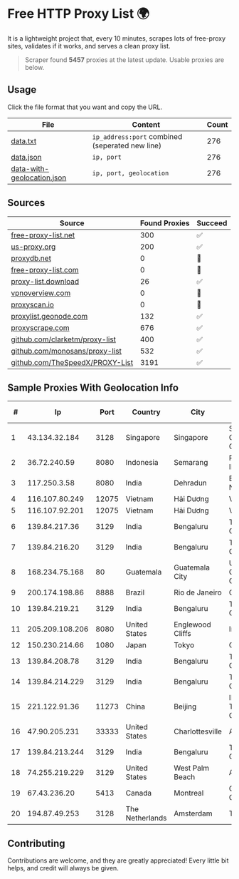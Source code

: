 
# Free HTTP Proxy List 🌍

It is a lightweight project that, every 10 minutes, scrapes lots of free-proxy sites, validates if it works, and serves a clean proxy list.


> Scraper found **5457** proxies at the latest update. Usable proxies are below.

## Usage

Click the file format that you want and copy the URL.


|File|Content|Count|
|----|-------|-----|
|[data.txt](https://raw.githubusercontent.com/themiralay/Proxy-List-World/master/data.txt)|`ip_address:port` combined (seperated new line)|276|
|[data.json](https://raw.githubusercontent.com/themiralay/Proxy-List-World/master/data.json)|`ip, port`|276|
|[data-with-geolocation.json](https://raw.githubusercontent.com/themiralay/Proxy-List-World/master/data-with-geolocation.json)|`ip, port, geolocation`|276|

## Sources

|Source|Found Proxies|Succeed|
|------|-------------|-------|
|[free-proxy-list.net](https://free-proxy-list.net)|300|✅|
|[us-proxy.org](https://www.us-proxy.org)|200|✅|
|[proxydb.net](http://proxydb.net)|0|🚫|
|[free-proxy-list.com](https://free-proxy-list.com/?page=&port=&type%5B%5D=http&type%5B%5D=https&up_time=0&search=Search)|0|🚫|
|[proxy-list.download](https://www.proxy-list.download/HTTP)|26|✅|
|[vpnoverview.com](https://vpnoverview.com/privacy/anonymous-browsing/free-proxy-servers)|0|🚫|
|[proxyscan.io](https://www.proxyscan.io)|0|🚫|
|[proxylist.geonode.com](https://proxylist.geonode.com/api/proxy-list?limit=300&page=1&sort_by=lastChecked&sort_type=desc&protocols=http,https)|132|✅|
|[proxyscrape.com](https://api.proxyscrape.com/v2/?request=displayproxies&protocol=http&timeout=10000&country=all&ssl=all&anonymity=all)|676|✅|
|[github.com/clarketm/proxy-list](https://raw.githubusercontent.com/clarketm/proxy-list/master/proxy-list-raw.txt)|400|✅|
|[github.com/monosans/proxy-list](https://raw.githubusercontent.com/monosans/proxy-list/main/proxies/http.txt)|532|✅|
|[github.com/TheSpeedX/PROXY-List](https://raw.githubusercontent.com/TheSpeedX/PROXY-List/master/http.txt)|3191|✅|


## Sample Proxies With Geolocation Info

|#|Ip|Port|Country|City|Internet Service Provider|
|-|--|----|-------|----|-------------------------|
|1|43.134.32.184|3128|Singapore|Singapore|Shenzhen Tencent Computer Systems Company Limited|
|2|36.72.240.59|8080|Indonesia|Semarang|PT. TELKOM INDONESIA|
|3|117.250.3.58|8080|India|Dehradun|Bharat Sanchar Nigam Ltd|
|4|116.107.80.249|12075|Vietnam|Hải Dương|Viettel Corporation|
|5|116.107.92.201|12075|Vietnam|Hải Dương|Viettel Corporation|
|6|139.84.217.36|3129|India|Bengaluru|The Constant Company, LLC|
|7|139.84.216.20|3129|India|Bengaluru|The Constant Company, LLC|
|8|168.234.75.168|80|Guatemala|Guatemala City|Universidad de San Carlos de Guatemala|
|9|200.174.198.86|8888|Brazil|Rio de Janeiro|Claro S.A|
|10|139.84.219.21|3129|India|Bengaluru|The Constant Company, LLC|
|11|205.209.108.206|8080|United States|Englewood Cliffs|Interserver, Inc|
|12|150.230.214.66|1080|Japan|Tokyo|Oracle Corporation|
|13|139.84.208.78|3129|India|Bengaluru|The Constant Company, LLC|
|14|139.84.214.229|3129|India|Bengaluru|The Constant Company, LLC|
|15|221.122.91.36|11273|China|Beijing|IDC, China Telecommunications Corporation|
|16|47.90.205.231|33333|United States|Charlottesville|Alibaba.com LLC|
|17|139.84.213.244|3129|India|Bengaluru|The Constant Company, LLC|
|18|74.255.219.229|3129|United States|West Palm Beach|AT&T Corp.|
|19|67.43.236.20|5413|Canada|Montreal|GloboTech Communications|
|20|194.87.49.253|3128|The Netherlands|Amsterdam|TimeWeb Ltd|



## Contributing

Contributions are welcome, and they are greatly appreciated! Every
little bit helps, and credit will always be given.

